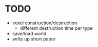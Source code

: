# TODO
* voxel construction/destruction
  * different destruction time per type
* save/load world
* write up short paper